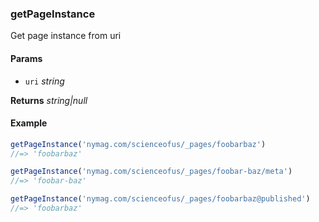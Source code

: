 ### getPageInstance

Get page instance from uri

#### Params

* `uri` _string_

**Returns** _string|null_

#### Example

```js
getPageInstance('nymag.com/scienceofus/_pages/foobarbaz')
//=> 'foobarbaz'

getPageInstance('nymag.com/scienceofus/_pages/foobar-baz/meta')
//=> 'foobar-baz'

getPageInstance('nymag.com/scienceofus/_pages/foobarbaz@published')
//=> 'foobarbaz'
```
